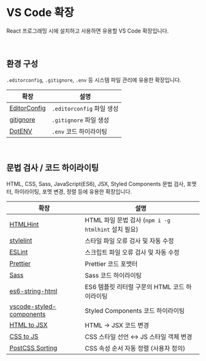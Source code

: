 # VS Code 확장

React 프로그래밍 시에 설치하고 사용하면 유용할 VS Code 확장입니다.

<br/>

## 환경 구성

`.editorconfig`, `.gitignore`, `.env` 등 시스템 파일 관리에 유용한 확장입니다.

확장 | 설명
--- | ---
[EditorConfig](https://marketplace.visualstudio.com/items?itemName=EditorConfig.EditorConfig) | `.editorconfig` 파일 생성
[gitignore](https://marketplace.visualstudio.com/items?itemName=codezombiech.gitignore) | `.gitignore` 파일 생성
[DotENV](https://marketplace.visualstudio.com/items?itemName=mikestead.dotenv) | `.env` 코드 하이라이팅

<br/>

## 문법 검사 / 코드 하이라이팅

HTML, CSS, Sass, JavaScript(ES6), JSX, Styled Components 문법 검사, 포맷터, 하이라이팅, 포멧 변경, 정렬 등에 유용한 확장입니다.

확장 | 설명
--- | ---
[HTMLHint](https://marketplace.visualstudio.com/items?itemName=mkaufman.HTMLHint) | HTML 파일 문법 검사 (`npm i -g htmlhint` 설치 필요)
[stylelint](https://marketplace.visualstudio.com/items?itemName=stylelint.vscode-stylelint) | 스타일 파일 오류 검사 및 자동 수정
[ESLint](https://marketplace.visualstudio.com/items?itemName=dbaeumer.vscode-eslint) | 스크립트 파일 오류 검사 및 자동 수정
[Prettier](https://marketplace.visualstudio.com/items?itemName=esbenp.prettier-vscode) | Prettier 코드 포맷터
[Sass](https://marketplace.visualstudio.com/items?itemName=Syler.sass-indented) | Sass 코드 하이라이팅
[es6-string-html](https://marketplace.visualstudio.com/items?itemName=Tobermory.es6-string-html) | ES6 템플릿 리터럴 구문의 HTML 코드 하이라이팅
[vscode-styled-components](https://marketplace.visualstudio.com/items?itemName=jpoissonnier.vscode-styled-components) | Styled Components 코드 하이라이팅
[HTML to JSX](https://marketplace.visualstudio.com/items?itemName=riazxrazor.html-to-jsx) | HTML → JSX 코드 변경
[CSS to JS](https://marketplace.visualstudio.com/items?itemName=infarkt.css-to-jss) | CSS 스타일 선언 ↔ JS 스타일 객체 변경
[PostCSS Sorting](https://marketplace.visualstudio.com/items?itemName=mrmlnc.vscode-postcss-sorting) | CSS 속성 순서 자동 정렬 (사용자 정의)